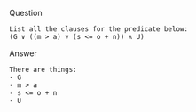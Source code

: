 Question
```
List all the clauses for the predicate below:
(G ∨ ((m > a) ∨ (s <= o + n)) ∧ U)
```

Answer
```
There are things:
- G
- m > a
- s <= o + n
- U
```
